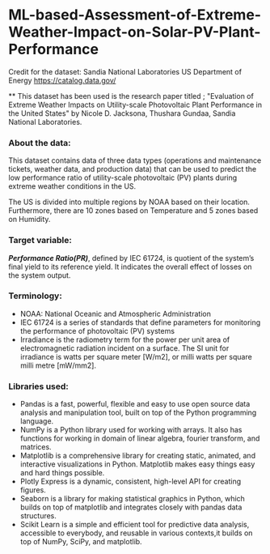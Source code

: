# ML-based-Assessment-of-Extreme-Weather-Impact-on-Solar-PV-Plant-Performance

Credit for the dataset:
Sandia National Laboratories
US Department of Energy
https://catalog.data.gov/

** This dataset has been used is the research paper titled ; "Evaluation of Extreme Weather Impacts on Utility-scale Photovoltaic Plant Performance in the United States" by Nicole D. Jacksona, Thushara Gundaa, Sandia National Laboratories.
### About the data:

This dataset contains data of three data types (operations and maintenance tickets, weather data, and production data) that can be used to predict the low performance ratio of utility-scale photovoltaic (PV) plants during extreme weather conditions in the US.

The US is divided into multiple regions by NOAA based on their location. Furthermore, there are 10 zones based on Temperature and 5 zones based on Humidity.

### Target variable:

***Performance Ratio(PR)***, defined by IEC 61724, is quotient of the system’s final yield to its reference yield. It indicates the overall effect of losses on the system output.

### Terminology:

* NOAA: National Oceanic and Atmospheric Administration
* IEC 61724 is a series of standards that define parameters for monitoring the performance of photovoltaic (PV) systems
* Irradiance is the radiometry term for the power per unit area of electromagnetic radiation incident on a surface. The SI unit for irradiance is watts per square meter [W/m2], or milli watts per square milli metre [mW/mm2].

### Libraries used:
* Pandas is a fast, powerful, flexible and easy to use open source data analysis and manipulation tool, built on top of the Python programming language.
* NumPy is a Python library used for working with arrays. It also has functions for working in domain of linear algebra, fourier transform, and matrices.
* Matplotlib is a comprehensive library for creating static, animated, and interactive visualizations in Python. Matplotlib makes easy things easy and hard things possible.
* Plotly Express is a dynamic, consistent, high-level API for creating figures.
* Seaborn is a library for making statistical graphics in Python, which builds on top of matplotlib and integrates closely with pandas data structures.
* Scikit Learn is a simple and efficient tool for predictive data analysis, accessible to everybody, and reusable in various contexts,it builds on top of NumPy, SciPy, and matplotlib.
